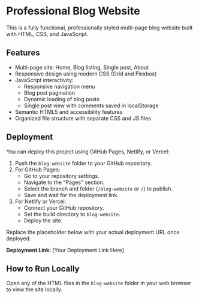 # Professional Blog Website

This is a fully functional, professionally styled multi-page blog website built with HTML, CSS, and JavaScript.

## Features

- Multi-page site: Home, Blog listing, Single post, About
- Responsive design using modern CSS (Grid and Flexbox)
- JavaScript interactivity:
  - Responsive navigation menu
  - Blog post pagination
  - Dynamic loading of blog posts
  - Single post view with comments saved in localStorage
- Semantic HTML5 and accessibility features
- Organized file structure with separate CSS and JS files

## Deployment

You can deploy this project using GitHub Pages, Netlify, or Vercel:

1. Push the `blog-website` folder to your GitHub repository.
2. For GitHub Pages:
   - Go to your repository settings.
   - Navigate to the "Pages" section.
   - Select the branch and folder (`/blog-website` or `/`) to publish.
   - Save and wait for the deployment link.
3. For Netlify or Vercel:
   - Connect your GitHub repository.
   - Set the build directory to `blog-website`.
   - Deploy the site.

Replace the placeholder below with your actual deployment URL once deployed:

**Deployment Link:** [Your Deployment Link Here]

## How to Run Locally

Open any of the HTML files in the `blog-website` folder in your web browser to view the site locally.
